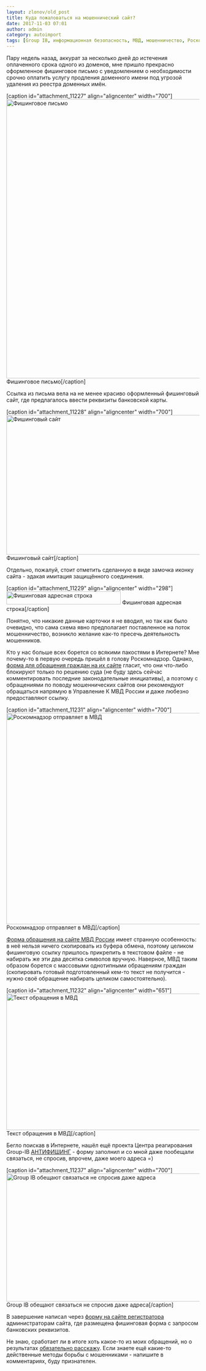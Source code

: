 ```yaml
---
layout: zlonov/old_post
title: Куда пожаловаться на мошеннический сайт?
date: 2017-11-03 07:01
author: admin
category: autoimport
tags: [Group IB, информационная безопасность, МВД, мошенничество, Роскомнадзор, фишинг]
---
```

Пару недель назад, аккурат за несколько дней до истечения оплаченного срока одного из доменов, мне пришло прекрасно оформленное фишинговое письмо с уведомлением о необходимости срочно оплатить услугу продления доменного имени под угрозой удаления из реестра доменных имён.

[caption id="attachment_11227" align="aligncenter" width="700"]<a href="/assets/uploads/Фишинговое-письмо.png"><img class=" wp-image-11227" src="/assets/uploads/Фишинговое-письмо.png" alt="Фишинговое письмо" width="700" height="728" /></a> Фишинговое письмо[/caption]

Ссылка из письма вела на не менее красиво оформленный фишинговый сайт, где предлагалось ввести реквизиты банковской карты.

[caption id="attachment_11228" align="aligncenter" width="700"]<a href="/assets/uploads/Фишинговый-сайт.png"><img class=" wp-image-11228" src="/assets/uploads/Фишинговый-сайт.png" alt="Фишинговый сайт" width="700" height="364" /></a> Фишинговый сайт[/caption]

Отдельно, пожалуй, стоит отметить сделанную в виде замочка иконку сайта - эдакая имитация защищённого соединения.

[caption id="attachment_11229" align="aligncenter" width="298"]<a href="/assets/uploads/Фишинговая-адресная-строка.png"><img class="size-full wp-image-11229" src="/assets/uploads/Фишинговая-адресная-строка.png" alt="Фишинговая адресная строка" width="298" height="34" /></a> Фишинговая адресная строка[/caption]

Понятно, что никакие данные карточки я не вводил, но так как было очевидно, что сама схема явно предполагает поставленное на поток мошенничество, возникло желание как-то пресечь деятельность мошенников.

Кто у нас больше всех борется со всякими пакостями в Интернете? Мне почему-то в первую очередь пришёл в голову Роскомнадзор. Однако, <a href="https://rkn.gov.ru/treatments/ask-question/">форма для обращения граждан на их сайте</a> гласит, что они что-либо блокируют только по решению суда (не буду здесь сейчас комментировать последние законодательные инициативы), а поэтому с обращениями по поводу мошеннических сайтов они рекомендуют обращаться напрямую в Управление К МВД России и даже любезно предоставляют ссылку.

[caption id="attachment_11231" align="aligncenter" width="700"]<a href="/assets/uploads/Роскомнадзор-отправляет-в-МВД.png"><img class=" wp-image-11231" src="/assets/uploads/Роскомнадзор-отправляет-в-МВД.png" alt="Роскомнадзор отправляет в МВД" width="700" height="551" /></a> Роскомнадзор отправляет в МВД[/caption]

<a href="https://мвд.рф/request_main">Форма обращения на сайте МВД России</a> имеет странную особенность: в неё нельзя ничего скопировать из буфера обмена, поэтому целиком фишинговую ссылку пришлось прикрепить в текстовом файле - не набирать же эти два десятка символов вручную. Наверное, МВД таким образом борется с массовыми однотипными обращениям граждан (скопировать готовый подготовленный кем-то текст не получится - нужно своё обращение набирать целиком самостоятельно).

[caption id="attachment_11232" align="aligncenter" width="651"]<a href="/assets/uploads/Текст-обращения-в-МВД.png"><img class=" wp-image-11232" src="/assets/uploads/Текст-обращения-в-МВД.png" alt="Текст обращения в МВД" width="651" height="356" /></a> Текст обращения в МВД[/caption]

Бегло поискав в Интернете, нашёл ещё проекта Центра реагирования Group-IB <a href="http://antiphishing.ru">АНТИФИШИНГ</a> - форму заполнил и со мной даже пообещали связаться, не спросив, впрочем, даже моего адреса =)

[caption id="attachment_11237" align="aligncenter" width="700"]<a href="/assets/uploads/Group-IB-обещают-связаться-не-спросив-даже-адреса.png"><img class=" wp-image-11237" src="/assets/uploads/Group-IB-обещают-связаться-не-спросив-даже-адреса-1024x489.png" alt="Group IB обещают связаться не спросив даже адреса" width="700" height="334" /></a> Group IB обещают связаться не спросив даже адреса[/caption]

В завершение написал через <a href="https://www.reg.ru/whois/admin_contact">форму на сайте регистратора </a>администраторам сайта, где размещена фишинговая форма с запросом банковских реквизитов.

Не знаю, сработает ли в итоге хоть какое-то из моих обращений, но о результатах <a href="https://zlonov.ru/case/no-more-phishing/">обязательно расскажу</a>. Если знаете ещё какие-то действенные методы борьбы с мошенниками - напишите в комментариях, буду признателен.
